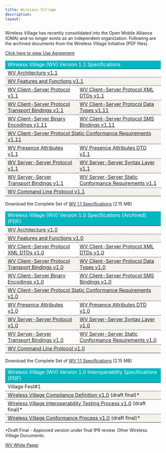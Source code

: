 ```yaml
---
title: Wireless Village
description:
layout: 
---
```


Wireless Village has recently consolidated into the Open Mobile Alliance (OMA) and no longer exists as an independent organization. Following are the archived documents from the Wireless Village Initiative (PDF files).

<a target="_blank" href="/omaspecworks/about/policies-terms/use-agreement">Click here to view Use Agreement</a>

<table>
    <thead>
        <tr>
            <td class="headSolo not-prose dark:text-white font-bold" colspan=2>Wireless Village (WV) Version 1.1 Specifications</td>
        </tr>
    </thead>
    <tr>
        <td colspan=2><a target="_blank" href="http://www.openmobilealliance.org/tech/affiliates/wv/wv_architecture_v1.1.pdf"
                title="By Clicking here you accept the use agreement">WV Architecture v1.1</a></td>
    </tr>
    <tr>
        <td colspan=2><a target="_blank"
                href="http://www.openmobilealliance.org/tech/affiliates/wv/wv_features_functions_v1.1.pdf"
                title="By Clicking here you accept the use agreement">WV Features and Functions v1.1</a></td>
    </tr>
    <tr>
        <td><a target="_blank" href="http://www.openmobilealliance.org/tech/affiliates/wv/wv_csp_v1.1.pdf"
                title="By Clicking here you accept the use agreement">WV Client-Server Protocol v1.1</a></td>
        <td><a target="_blank" href="http://www.openmobilealliance.org/tech/affiliates/wv/wv_csp_dtd_v1.1.pdf"
                title="By Clicking here you accept the use agreement">WV Client-Server Protocol XML DTDs v1.1</a></td>
    </tr>
    <tr>
        <td><a target="_blank" href="http://www.openmobilealliance.org/tech/affiliates/wv/wv_csp_transport_v1.1.pdf"
                title="By Clicking here you accept the use agreement">WV Client-Server Protocol Transport Bindings
                v1.1</a></td>
        <td><a target="_blank" href="http://www.openmobilealliance.org/tech/affiliates/wv/wv_csp_datatypes_v1.1.pdf"
                title="By Clicking here you accept the use agreement">WV Client-Server Protocol Data Types v1.11</a>
        </td>
    </tr>
    <tr>
        <td><a target="_blank" href="http://www.openmobilealliance.org/tech/affiliates/wv/wv_csp_wbxml_v1.1.pdf"
                title="By Clicking here you accept the use agreement">WV Client-Server Binary Encodings v1.11</a></td>
        <td><a target="_blank" href="http://www.openmobilealliance.org/tech/affiliates/wv/wv_csp_sms_v1.1.pdf"
                title="By Clicking here you accept the use agreement">WV Client-Server Protocol SMS Bindings v1.11</a>
        </td>
    </tr>
    <tr>
        <td colspan=2><a target="_blank" href="http://www.openmobilealliance.org/tech/affiliates/wv/wv_csp_scr_v1.1.pdf"
                title="By Clicking here you accept the use agreement">WV Client-Server Protocol Static Conformance
                Requirements v1.11</a></td>
    </tr>
    <tr>
        <td><a target="_blank" href="http://www.openmobilealliance.org/tech/affiliates/wv/wv_pa_v1.1.pdf"
                title="By Clicking here you accept the use agreement">WV Presence Attributes v1.1</a></td>
        <td><a target="_blank" href="http://www.openmobilealliance.org/tech/affiliates/wv/wv_pa_dtd_v1.1.pdf"
                title="By Clicking here you accept the use agreement">WV Presence Attributes DTD v1.1</a></td>
    </tr>
    <tr>
        <td><a target="_blank" href="http://www.openmobilealliance.org/tech/affiliates/wv/wv_ssp_v1.1.pdf"
                title="By Clicking here you accept the use agreement">WV Server-Server Protocol v1.1</a></td>
        <td><a target="_blank" href="http://www.openmobilealliance.org/tech/affiliates/wv/wv_ssp_syntax_v1.1.pdf"
                title="By Clicking here you accept the use agreement">WV Server-Server Syntax Layer v1.1</a></td>
    </tr>
    <tr>
        <td><a target="_blank" href="http://www.openmobilealliance.org/tech/affiliates/wv/wv_ssp_transport_v1.1.pdf"
                title="By Clicking here you accept the use agreement">WV Server-Server Transport Bindings v1.1</a></td>
        <td><a target="_blank" href="http://www.openmobilealliance.org/tech/affiliates/wv/wv_ssp_scr_v1.1.pdf"
                title="By Clicking here you accept the use agreement">WV Server-Server Static Conformance Requirements
                v1.1</a></td>
    </tr>
    <tr>
        <td colspan=2><a target="_blank" href="http://www.openmobilealliance.org/tech/affiliates/wv/wv_clp_v1.1.pdf"
                title="By Clicking here you accept the use agreement">WV Command Line Protocol v1.1</a></td>
    </tr>
</table>

Download the Complete Set of <a target="_blank"
    href="http://www.openmobilealliance.org/tech/affiliates/wv/wv_v1.1_complete.zip"
    title="By Clicking here you accept the use agreement">WV 1.1 Specifications</a> \[2.15 MB\]

<table>
    <thead>
        <tr>
            <td class="headSolo not-prose dark:text-white font-bold" colspan=2>
                Wireless Village (WV) Version 1.0 Specifications (Archived) (PDF)
            </td>
        </tr>
    </thead>
    <tr>
        <td colspan=2><a target="_blank" href="http://www.openmobilealliance.org/tech/affiliates/wv/wv_architecture_v1.0.pdf"
                title="By Clicking here you accept the use agreement">WV Architecture v1.0</a></td>
    </tr>
    <tr>
        <td colspan=2><a target="_blank"
                href="http://www.openmobilealliance.org/tech/affiliates/wv/wv_features_functions_v1.0.pdf"
                title="By Clicking here you accept the use agreement">WV Features and Functions v1.0</a></td>
    </tr>
    <tr>
        <td><a target="_blank" href="http://www.openmobilealliance.org/tech/affiliates/wv/wv_csp_v1.0.pdf"
                title="By Clicking here you accept the use agreement">WV Client-Server Protocol XML DTDs
                v1.0</a></td>
        <td><a target="_blank" href="http://www.openmobilealliance.org/tech/affiliates/wv/wv_csp_dtd_v1.0.pdf"
                title="By Clicking here you accept the use agreement">WV Client-Server Protocol XML DTDs
                v1.0</a></td>
    </tr>
    <tr>
        <td><a target="_blank" href="http://www.openmobilealliance.org/tech/affiliates/wv/wv_csp_transport_v1.0.pdf"
                title="By Clicking here you accept the use agreement">WV Client-Server Protocol Transport
                Bindings v1.0</a></td>
        <td><a target="_blank" href="http://www.openmobilealliance.org/tech/affiliates/wv/wv_csp_datatypes_v1.0.pdf"
                title="By Clicking here you accept the use agreement">WV Client-Server Protocol Data Types
                v1.0</a></td>
    </tr>
    <tr>
        <td><a target="_blank" href="http://www.openmobilealliance.org/tech/affiliates/wv/wv_csp_wbxml_v1.0.pdf"
                title="By Clicking here you accept the use agreement">WV Client-Server Binary Encodings v1.0</a>
        </td>
        <td><a target="_blank" href="http://www.openmobilealliance.org/tech/affiliates/wv/wv_csp_sms_v1.0.pdf"
                title="By Clicking here you accept the use agreement">WV Client-Server Protocol SMS Bindings
                v1.0</a></td>
    </tr>
    <tr>
        <td colspan=2><a target="_blank" href="http://www.openmobilealliance.org/tech/affiliates/wv/wv_csp_scr_v1.0.pdf"
                title="By Clicking here you accept the use agreement">WV Client-Server Protocol Static
                Conformance Requirements v1.0</a></td>
    </tr>
    <tr>
        <td><a target="_blank" href="http://www.openmobilealliance.org/tech/affiliates/wv/wv_pa_v1.0.pdf"
                title="By Clicking here you accept the use agreement">WV Presence Attributes v1.0</a></td>
        <td><a target="_blank" href="http://www.openmobilealliance.org/tech/affiliates/wv/wv_pa_dtd_v1.0.pdf"
                title="By Clicking here you accept the use agreement">WV Presence Attributes DTD v1.0</a></td>
    </tr>
    <tr>
        <td><a target="_blank" href="http://www.openmobilealliance.org/tech/affiliates/wv/wv_ssp_v1.0.pdf"
                title="By Clicking here you accept the use agreement">WV Server-Server Protocol v1.0</a></td>
        <td><a target="_blank" href="http://www.openmobilealliance.org/tech/affiliates/wv/wv_ssp_syntax_v1.0.pdf"
                title="By Clicking here you accept the use agreement">WV Server-Server Syntax Layer v1.0</a>
        </td>
    </tr>
    <tr>
        <td><a target="_blank" href="http://www.openmobilealliance.org/tech/affiliates/wv/wv_ssp_transport_v1.0.pdf"
                title="By Clicking here you accept the use agreement">WV Server-Server Transport Bindings
                v1.0</a></td>
        <td><a target="_blank" href="http://www.openmobilealliance.org/tech/affiliates/wv/wv_ssp_scr_v1.0.pdf"
                title="By Clicking here you accept the use agreement">WV Server-Server Static Conformance
                Requirements v1.0</a></td>
    </tr>
    <tr>
        <td colspan=2><a target="_blank" href="http://www.openmobilealliance.org/tech/affiliates/wv/wv_clp_v1.0.pdf"
                title="By Clicking here you accept the use agreement">WV Command Line Protocol v1.0</a></td>
    </tr>
</table>

Download the Complete Set of <a target="_blank"
    href="http://www.openmobilealliance.org/tech/affiliates/wv/wv_v1.0_complete.zip"
    title="By Clicking here you accept the use agreement">WV 1.1 Specifications</a> [2.15 MB]

<table>
    <thead>
        <tr>
            <td class="headSolo not-prose dark:text-white font-bold">Wireless Village (WV) Version 1.0 Interoperability Specifications (PDF)</td>
        </tr>
    </thead>
    <tr>
        <td class="bg-[#E7E1D3] dark:text-black font-bold">Village Fest#1</td>
    </tr>
    <tr>
        <td><a target="_blank"
                href="http://www.openmobilealliance.org/tech/affiliates/wv/wv_compliance_definition_v1.0_(vf_1).pdf"
                title="By Clicking here you accept the use agreement">Wireless Village Compliance Definition
                v1.0</a> (draft final)*</td>
    </tr>
    <tr>
        <td><a target="_blank"
                href="http://www.openmobilealliance.org/tech/affiliates/wv/wv_interoperability_testing_process_v1.0_(vf_1).pdf"
                title="By Clicking here you accept the use agreement">Wireless Village Interoperability Testing
                Process v1.0</a> (draft final)*</td>
    </tr>
    <tr>
        <td><a target="_blank"
                href="http://www.openmobilealliance.org/tech/affiliates/wv/wv_conformance_process_v1.0_(vf_1).pdf"
                title="By Clicking here you accept the use agreement">Wireless Village Conformance Process
                v1.0</a> (draft final)*</td>
    </tr>
</table>

*Draft Final - Approved version under final IPR review. Other Wireless Village Documents: <a target="_blank" href="http://www.openmobilealliance.org/tech/affiliates/wv/wv_white_paper.pdf" title="By Clicking here you accept the use agreement">

WV White Paper</a>

<style scoped>
.light a {
    text-decoration: none;
    color: theme('colors.oma-blue.300');
}

.headSolo {
    background-color: #00B7C1;
    color: white;
}

tr {
    border-bottom: 1px dashed black;
}

td {
    border-bottom: 1px dashed black;
}

.dark tr:nth-child(odd){
    background-color: white;
    color: black;
}

tr:nth-child(even) {
    background-color: #F5F2ED;
}

.dark tr:nth-child(even) {
    background-color: #F5F2ED;
}
</style>